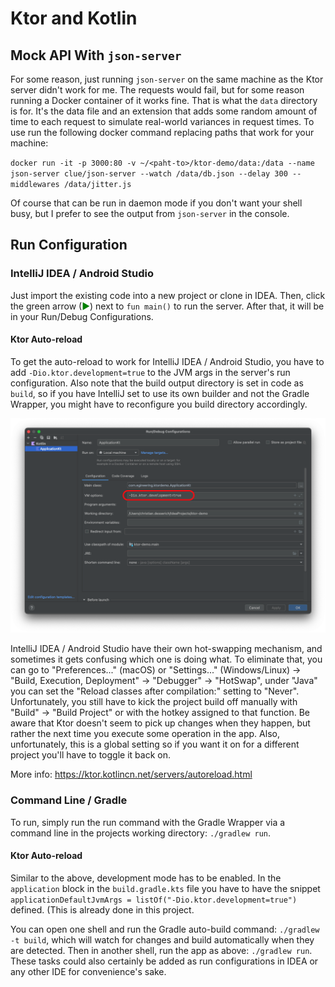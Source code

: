 # Ktor and Kotlin

## Mock API With `json-server`

For some reason, just running `json-server` on the same machine as the Ktor server didn't work for me. The requests
would fail, but for some reason running a Docker container of it works fine. That is what the `data` directory is
for. It's the data file and an extension that adds some random amount of time to each request to simulate real-world
variances in request times. To use run the following docker command replacing paths that work for your machine:

`docker run -it -p 3000:80 -v ~/<paht-to>/ktor-demo/data:/data --name json-server clue/json-server --watch /data/db.json
--delay 300 --middlewares /data/jitter.js`

Of course that can be run in daemon mode if you don't want your shell busy, but I prefer to see the output from
`json-server` in the console.

## Run Configuration
### IntelliJ IDEA / Android Studio

Just import the existing code into a new project or clone in IDEA. Then, click the green arrow
(<span style="color:green">►</span>) next to `fun main()` to run the server. After that, it will be in your Run/Debug
Configurations.

#### Ktor Auto-reload

To get the auto-reload to work for IntelliJ IDEA / Android Studio, you have to add `-Dio.ktor.development=true` to the
JVM args in the server's run configuration. Also note that the build output directory is set in code as `build`, so if
you have IntelliJ set to use its own builder and not the Gradle Wrapper, you might have to reconfigure you build
directory accordingly.

![Run/Debug Configuration](./img/run-debug-config.png)

IntelliJ IDEA / Android Studio have their own hot-swapping mechanism, and sometimes it gets confusing which one is doing
what. To eliminate that, you can go to "Preferences..." (macOS) or "Settings..." (Windows/Linux) ->
"Build, Execution, Deployment" -> "Debugger" -> "HotSwap", under "Java" you can set the
"Reload classes after compilation:" setting to "Never". Unfortunately, you still have to kick the project build off
manually with "Build" -> "Build Project" or with the hotkey assigned to that function. Be aware that Ktor doesn't
seem to pick up changes when they happen, but rather the next time you execute some operation in the app. Also,
unfortunately, this is a global setting so if you want it on for a different project you'll have to toggle it back on.

More info: https://ktor.kotlincn.net/servers/autoreload.html

### Command Line / Gradle

To run, simply run the run command with the Gradle Wrapper via a command line in the projects working directory:
`./gradlew run`.

#### Ktor Auto-reload

Similar to the above, development mode has to be enabled. In the `application` block in the `build.gradle.kts` file
you have to have the snippet `applicationDefaultJvmArgs = listOf("-Dio.ktor.development=true")` defined. (This is
already done in this project.

You can open one shell and run the Gradle auto-build command: `./gradlew -t build`, which will watch for changes and
build automatically when they are detected. Then in another shell, run the app as above: `./gradlew run`. These tasks
could also certainly be added as run configurations in IDEA or any other IDE for convenience's sake.
